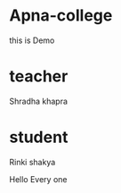 # Apna-college
this is Demo 
# teacher
Shradha khapra

# student
Rinki shakya
<p> Hello Every one </p>
